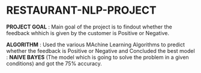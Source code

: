 # RESTAURANT-NLP-PROJECT

  **PROJECT GOAL** :  Main goal of the project is to findout whether the feedback whhich is given by the customer is Positive or Negative.
  
 **ALGORITHM** : Used the various MAchine Learning Algorithms to predict whether the feedback is Positive or Negative and Concluded the best model : **NAIVE BAYES** (The model which is going to solve the problem in a given conditions) and got the 75% accuracy. 
